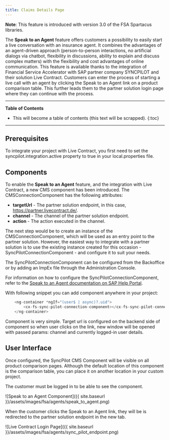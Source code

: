 ```yaml
---
title: Claims Details Page
---
```


**Note**: This feature is introduced with version 3.0 of the FSA Spartacus libraries.

The **Speak to an Agent** feature offers customers a possibility to easily start a live conversation with an insurance agent. It combines the advantages of an agent-driven approach (person-to-person interactions, no artificial dialogs via chatbot, flexibility in discussions, ability to explain and discuss complex matters) with the flexibility and cost advantages of online communication. This feature is available thanks to the integration of Financial Service Accelerator with SAP partner company SYNCPILOT and their solution Live Contract. Customers can enter the process of starting a live call with an agent by clicking the Speak to an Agent link on a product comparison table. This further leads them to the partner solution login page where they can continue with the process.

***

**Table of Contents**

- This will become a table of contents (this text will be scrapped).
{:toc}

***

## Prerequisites

To integrate your project with Live Contract, you first need to set the syncpilot.integration.active property to true in your local.properties file. 

## Components

To enable the **Speak to an Agent** feature, and the integration with Live Contract, a new CMS component has been introduced. The CMSConnectionComponent has the following attributes:

- **targetUrl** - The partner solution endpoint, in this case, https://partner.livecontract.de/.
- **channel** - The channel of the partner solution endpoint.
- **action** - The action executed in the channel.

The next step would be to create an instance of the CMSConnectionComponent, which will be used as an entry point to the partner solution. However, the easiest way to integrate with a partner solution is to use the existing instance created for this occasion - SyncPilotConnectionComponent - and configure it to suit your needs. 

The SyncPilotConnectionComponent can be configured from the Backoffice or by adding an ImpEx file through the Administration Console.

For information on how to configure the SyncPilotConnectionComponent, refer to the [Speak to an Agent documentation on SAP Help Portal](https://help.sap.com/viewer/a7d0f0c5faa44002bf81e1a9a91c77e2/LATEST/en-US/2b40d357decb414faee9e7da240bb5c9.html).

With following snippet you can add component anywhere in your project:
```typescript
    <ng-container *ngIf="(user$ | async)?.uid">
        <cx-fs-sync-pilot-connection-component></cx-fs-sync-pilot-connection-component> 
    </ng-container>
```
Component is very simple. Target url is configured on the backend side of component so when user clicks on the link, new window will be opened with passed params: channel and currently logged-in user details.

## User Interface

Once configured, the SyncPilot CMS Component will be visible on all product comparison pages. Although the default location of this component is the comparison table, you can place it on another location in your custom project.

The customer must be logged in to be able to see the component. 

![Speak to an Agent Component]({{ site.baseurl }}/assets/images/fsa/agents/speak_to_agent.png)

When the customer clicks the Speak to an Agent link, they will be is redirected to the partner solution endpoint in the new tab. 
 
![Live Contract Login Page]({{ site.baseurl }}/assets/images/fsa/agents/sync_pilot_endpoint.png)
 